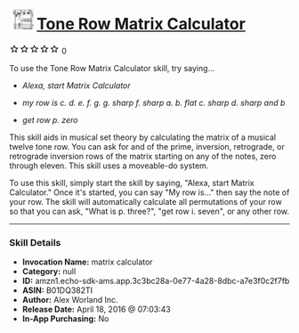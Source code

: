 # &nbsp;<img src="skill_icon" alt="Tone Row Matrix Calculator icon" width="36"> [Tone Row Matrix Calculator](http://alexa.amazon.com/#skills/amzn1.echo-sdk-ams.app.3c3bc28a-0e77-4a28-8dbc-a7e3f0c2f7fb)
![0 stars](../../images/ic_star_border_black_18dp_1x.png)![0 stars](../../images/ic_star_border_black_18dp_1x.png)![0 stars](../../images/ic_star_border_black_18dp_1x.png)![0 stars](../../images/ic_star_border_black_18dp_1x.png)![0 stars](../../images/ic_star_border_black_18dp_1x.png) 0

To use the Tone Row Matrix Calculator skill, try saying...

* *Alexa, start Matrix Calculator*

* *my row is c. d. e. f. g. g. sharp f. sharp a. b. flat c. sharp d. sharp and b*

* *get row p. zero*

This skill aids in musical set theory by calculating the matrix of a musical twelve tone row. You can ask for and of the prime, inversion, retrograde, or retrograde inversion rows of the matrix starting on any of the notes, zero through eleven. This skill uses a moveable-do system.

To use this skill, simply start the skill by saying, "Alexa, start Matrix Calculator." Once it's started, you can say "My row is..." then say the note of your row. The skill will automatically calculate all permutations of your row so that you can ask, "What is p. three?", "get row i. seven", or any other row.

***

### Skill Details

* **Invocation Name:** matrix calculator
* **Category:** null
* **ID:** amzn1.echo-sdk-ams.app.3c3bc28a-0e77-4a28-8dbc-a7e3f0c2f7fb
* **ASIN:** B01DQ382TI
* **Author:** Alex Worland Inc.
* **Release Date:** April 18, 2016 @ 07:03:43
* **In-App Purchasing:** No

